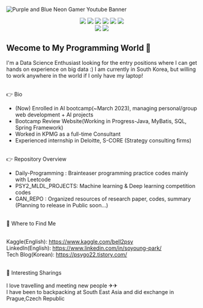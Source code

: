 ![Purple and Blue Neon  Gamer  Youtube Banner](https://user-images.githubusercontent.com/86555104/209927211-89e84d40-cbc8-4acc-b993-af395c98452e.png)
<p align = 'center'>
<img src="https://img.shields.io/badge/Python-3766AB?style=flat-square&logo=Python&logoColor=white"/></a>
<img src="https://img.shields.io/badge/Java-F7DF1E?style=flat-square&logo=JavaScript&logoColor=white"/></a>
<img src="https://img.shields.io/badge/JavaScript-F7DF1E?style=flat-square&logo=JavaScript&logoColor=white"/></a>
<img src="https://img.shields.io/badge/SQL-A4373A?style=flat-square&logo=Microsoft Access&logoColor=white"/></a>
<img src="https://img.shields.io/badge/HTML-E34F26?style=flat-square&logo=HTML5&logoColor=white"/></a>
<img src="https://img.shields.io/badge/CSS-1572B6?style=flat-square&logo=CSS3&logoColor=white"/></a><br>
<img src="https://img.shields.io/badge/TensorFlow-FF6F00?style=flat-square&logo=TensorFlow&logoColor=white"/></a>
<img src="https://img.shields.io/badge/Pytorch-EE4C2C?style=flat-square&logo=TensorFlow&logoColor=white"/></a>

</p>

<h2>Wecome to My Programming World 🎉 </h2>
I'm a Data Science Enthusiast looking for the entry positions where I can get hands on experience on big data :)
I am currently in South Korea, but willing to work anywhere in the world if I only have my laptop!

<br>👉 Bio
<ul>
<li>(Now) Enrolled in AI bootcamp(~March 2023), managing personal/group web development + AI projects </li>
  <li>Bootcamp Review Website(Working in Progress-Java, MyBatis, SQL, Spring Framework)</li>
<li>Worked in KPMG as a full-time Consultant</li>
<li>Experienced internship in Deloitte, S-CORE (Strategy consulting firms)</li>
</ul>

<br>👉 Repository Overview
<ul>
  <li>Daily-Programming : Brainteaser programming practice codes mainly with Leetcode</li>
  <li>PSY2_MLDL_PROJECTS: Machine learning & Deep learning competition codes </li>
  <li>GAN_REPO : Organized resources of research paper, codes, summary (Planning to release in Public soon...)</li>
</ul>

<br>
👋 Where to Find Me <br><br>

Kaggle(English): https://www.kaggle.com/bell2psy<br>
LinkedIn(English): https://www.linkedin.com/in/soyoung-park/<br>
Tech Blog(Korean): https://psygo22.tistory.com/<br>

<br>
🤡 Interesting Sharings <br><br>
I love travelling and meeting new people ✈✈ <br> I have been to backpacking at South East Asia and did exchange in Prague,Czech Republic

